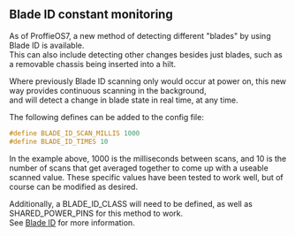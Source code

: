 ## Blade ID constant monitoring

As of ProffieOS7, a new method of detecting different "blades" by using Blade ID is available.  
This can also include detecting other changes besides just blades, such as a removable chassis being inserted into a hilt.  

Where previously Blade ID scanning only would occur at power on, this new way provides continuous scanning in the background,  
and will detect a change in blade state in real time, at any time. 

The following defines can be added to the config file:  

```cpp
#define BLADE_ID_SCAN_MILLIS 1000
#define BLADE_ID_TIMES 10
```
In the example above, 1000 is the milliseconds between scans, and 10 is the number of scans that get 
averaged together to come up with a useable scanned value.
These specific values have been tested to work well, but of course can be modified as desired.

Additionally, a BLADE_ID_CLASS will need to be defined, as well as SHARED_POWER_PINS for this method to work.  
See [Blade ID](blade-id.html) for more information.
